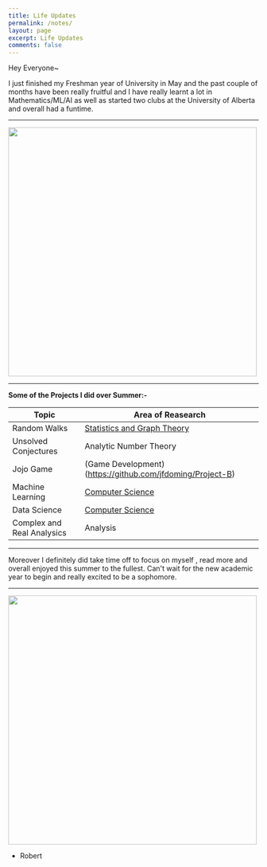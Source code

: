 ```yaml
---
title: Life Updates
permalink: /notes/
layout: page
excerpt: Life Updates
comments: false
---
```

Hey Everyone~

I just finished my Freshman year of University in May and the past couple of months have been really fruitful and I have really learnt a lot in Mathematics/ML/AI as well as started two clubs at the University of Alberta and overall had a funtime.
<hr>
<img src = "https://cdn130.picsart.com/309265189366201.jpg?type=webp&to=min&r=640" height = "500" width = "500">
<hr>

**Some of the Projects I did over Summer:-**

| Topic                      | Area of Reasearch           |
|----------------------------|-----------------------------|
| Random Walks               | [Statistics and Graph Theory](https://gist.github.com/Robertboy18/ee39d9a5bc29b8fbd7849d70f195ece1#file-random-walks-ipynb) |
| Unsolved Conjectures       | Analytic Number Theory      |
| Jojo Game                  | (Game Development)(https://github.com/jfdoming/Project-B)            |
| Machine Learning           | [Computer Science](https://github.com/Robertboy18/Data-Science)          |
| Data Science               | [Computer Science](https://github.com/Robertboy18/IBM-Data-Science)            |
| Complex and Real Analysics | Analysis                 |

<hr>

Moreover I  definitely did take time off to focus on myself , read more and overall enjoyed this summer to the fullest. Can't wait for the new academic year to begin and really excited to be a sophomore.
<hr>

<img src = "https://i.pinimg.com/736x/91/8e/26/918e26bbdd2aaf795d98498e6375edd7.jpg" height = "500" width = "500">  

- Robert

